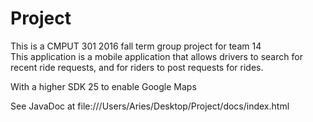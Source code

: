 # Project

This is a CMPUT 301 2016 fall term group project for team 14  
This application is a mobile application that allows drivers to search for recent ride requests, and for riders to post requests for rides.   

With a higher SDK 25 to enable Google Maps   

See JavaDoc at file:///Users/Aries/Desktop/Project/docs/index.html

